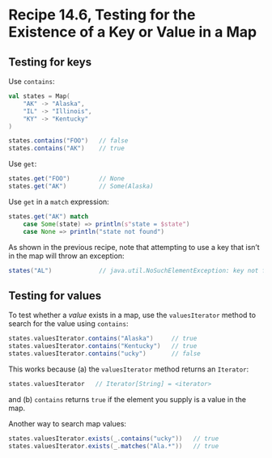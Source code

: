 # Recipe 14.6, Testing for the Existence of a Key or Value in a Map


## Testing for keys

Use `contains`:

```scala
val states = Map(
    "AK" -> "Alaska",
    "IL" -> "Illinois",
    "KY" -> "Kentucky"
)

states.contains("FOO")   // false
states.contains("AK")    // true
```

Use `get`:

```scala
states.get("FOO")        // None
states.get("AK")         // Some(Alaska)
```

Use `get` in a `match` expression:

```scala
states.get("AK") match
    case Some(state) => println(s"state = $state")
    case None => println("state not found")
```

As shown in the previous recipe, note that attempting to use a key that isn’t in the map will throw an exception:

```scala
states("AL")             // java.util.NoSuchElementException: key not found: AL
```



## Testing for values

To test whether a _value_ exists in a map, use the `valuesIterator` method to search for the value using `contains`:

```scala
states.valuesIterator.contains("Alaska")     // true
states.valuesIterator.contains("Kentucky")   // true
states.valuesIterator.contains("ucky")       // false
```

This works because (a) the `valuesIterator` method returns an `Iterator`:

```scala
states.valuesIterator   // Iterator[String] = <iterator>
```

and (b) `contains` returns `true` if the element you supply is a value in the map.

Another way to search map values:

```scala
states.valuesIterator.exists(_.contains("ucky"))   // true
states.valuesIterator.exists(_.matches("Ala.*"))   // true
```



